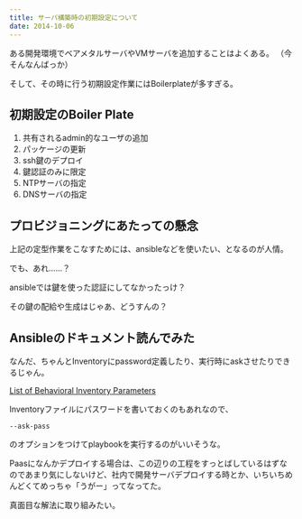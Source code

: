 ```yaml
---
title: サーバ構築時の初期設定について
date: 2014-10-06
---
```


ある開発環境でベアメタルサーバやVMサーバを追加することはよくある。
（今そんなんばっか）

そして、その時に行う初期設定作業にはBoilerplateが多すぎる。


## 初期設定のBoiler Plate

1. 共有されるadmin的なユーザの追加
2. パッケージの更新
3. ssh鍵のデプロイ
4. 鍵認証のみに限定
5. NTPサーバの指定
6. DNSサーバの指定

## プロビジョニングにあたっての懸念

上記の定型作業をこなすためには、ansibleなどを使いたい、となるのが人情。

でも、あれ……？

ansibleでは鍵を使った認証にしてなかったっけ？

その鍵の配給や生成はじゃあ、どうすんの？

## Ansibleのドキュメント読んでみた

なんだ、ちゃんとInventoryにpassword定義したり、実行時にaskさせたりできるじゃん。

[List of Behavioral Inventory Parameters](http://docs.ansible.com/intro_inventory.html#list-of-behavioral-inventory-parameters)

Inventoryファイルにパスワードを書いておくのもあれなので、

    --ask-pass

のオプションをつけてplaybookを実行するのがいいそうな。



Paasになんかデプロイする場合は、この辺りの工程をすっとばしているはずなのであまり気にしないけど、社内で開発サーバデプロイする時とか、いちいちめんどくてめっちゃ「うがー」ってなってた。

真面目な解法に取り組みたい。
